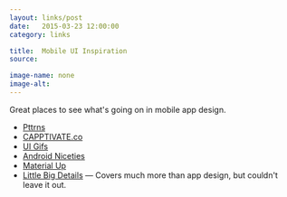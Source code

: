 ```yaml
---
layout: links/post
date:   2015-03-23 12:00:00
category: links

title:  Mobile UI Inspiration
source: 

image-name: none
image-alt:
---
```

            
Great places to see what's going on in mobile app design.

 - [Pttrns](http://beta.pttrns.com/)
 - [CAPPTIVATE.co](http://capptivate.co/)
 - [UI Gifs](http://uigifs.com)
 - [Android Niceties](http://androidniceties.tumblr.com)
 - [Material Up](http://www.materialup.com)
 - [Little Big Details](http://littlebigdetails.com) — Covers much more than app design, but couldn't leave it out.

